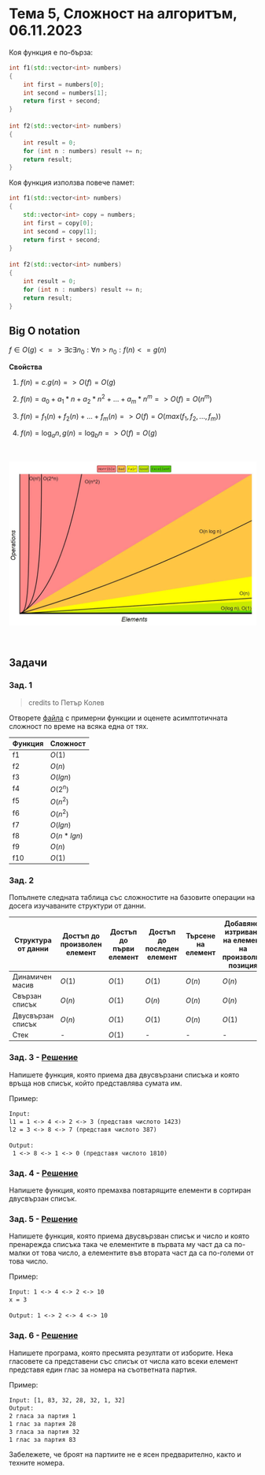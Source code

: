 # Тема 5, Сложност на алгоритъм, 06.11.2023

Коя функция е по-бърза:

```c++
int f1(std::vector<int> numbers)
{
    int first = numbers[0];
    int second = numbers[1];
    return first + second;
}

int f2(std::vector<int> numbers)
{
    int result = 0;
    for (int n : numbers) result += n;
    return result;
}
```

Коя функция използва повече памет:

```c++
int f1(std::vector<int> numbers)
{
    std::vector<int> copy = numbers;
    int first = copy[0];
    int second = copy[1];
    return first + second;
}

int f2(std::vector<int> numbers)
{
    int result = 0;
    for (int n : numbers) result += n;
    return result;
}
```

## Big O notation


$f \in O(g) <=> \exists c \exists n_0 : \forall n > n_0 : f(n) <= g(n)$

**Свойства**

1. $f(n) = c.g(n) => O(f) = O(g)$

2. $f(n) = a_0 + a_1 * n + a_2 * n^2 + ... + a_m * n ^ m => O(f) = O(n^m)$

3. $f(n) = f_1(n) + f_2(n) + ... + f_m(n) => O(f) = O(max(f_1, f_2, ..., f_m))$

4. $f(n) = {\log_a n}, g(n) = {\log_b n} => O(f) = O(g)$


<br/>

![Diagram](content/bigo-comparison.jpg)

<br/>

## Задачи

### Зад. 1

> credits to Петър Колев

Отворете [файла](./samples/functions.cpp) с примерни функции и оценете асимптотичната сложност по време на всяка една от тях.

| Функция      | Сложност |
| ----------- | ----------- |
| f1      | $O(1)$       |
| f2      | $O(n)$       |
| f3      | $O(lgn)$       |
| f4      | $O(2^n)$       |
| f5      | $O(n^2)$       |
| f6      | $O(n^2)$       |
| f7      | $O(lgn)$       |
| f8      | $O(n*lgn)$       |
| f9      | $O(n)$       |
| f10      | $O(1)$       |


### Зад. 2

Попълнете следната таблица със сложностите на базовите операции на досега изучаваните структури от данни.


| Структура от данни      | Достъп до произволен елемент | Достъп до първи елемент | Достъп до последен елемент | Търсене на елемент | Добавяне/изтриване на елемент на произволна позиция | Добавяне/изтриване на елемент в началото | Добавяне/изтриване на елемент в края | 
| ------------------- | ------------ | ------------ | ------------ | ------------ | ------------ | ----------- | ------------ |
| Динамичен масив     |   $O(1)$     |    $O(1)$    |  $O(1)$      |     $O(n)$   |    $O(n)$    | $O(n)$      |    $O(1)$    |
| Свързан списък      |  $O(n)$      |     $O(1)$   |    $O(n)$    |     $O(n)$   |    $O(n)$    |   $O(1)$    |     $O(n)$   |
| Двусвързан списък   |    $O(n)$    |     $O(1)$   |     $O(1)$   |    $O(n)$    |    $O(1)$    |  $O(1)$     |    $O(1)$    |
| Стек                |      -       |    $O(1)$    |      -       |      -       |      -       |   $O(1)$    |      -       |



### Зад. 3 - [Решение](solutions/task03/task03.h)

Напишете функция, която приема два двусвързани списъка и която връща нов списък, който представлява сумата им.

Пример:

```
Input: 
l1 = 1 <-> 4 <-> 2 <-> 3 (представя числото 1423)
l2 = 3 <-> 8 <-> 7 (представя числото 387)

Output:
 1 <-> 8 <-> 1 <-> 0 (представя числото 1810)
```

### Зад. 4 - [Решение](solutions/task04/dll.h)

Напишете функция, която премахва повтарящите елементи в сортиран двусвързан списък.

### Зад. 5 - [Решение](solutions/task05/task05.h)

Напишете функция, която приема двусвързван списък и число и която пренарежда списъка така че елементите в първата му част да са по-малки от това число, а елементите във втората част да са по-големи от това число.

Пример:

```
Input: 1 <-> 4 <-> 2 <-> 10 
x = 3

Output: 1 <-> 2 <-> 4 <-> 10
```

### Зад. 6 - [Решение](solutions/task06/task06.h)

Напишете програма, която пресмята резултати от изборите. Нека гласовете са представени със списък от числа като всеки елемент представя един глас за номера на съответната партия.

Пример:

```
Input: [1, 83, 32, 28, 32, 1, 32]
Output:
2 гласа за партия 1
1 глас за партия 28
3 гласа за партия 32
1 глас за партия 83
```

Забележете, че броят на партиите не е ясен предварително, както и техните номера.